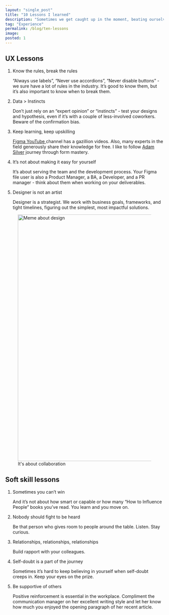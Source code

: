 ```yaml
---
layout: "single_post"
title: "10 Lessons I learned"
description: "Sometimes we get caught up in the moment, beating ourselves up because it feels like we are getting nowhere just because we are not where we want to be. As I reflected on my experiences over the last two years, I realized how much I’ve actually learned and grown."
tag: "Experience"
permalink: /blog/ten-lessons
image: 
posted: 1
---
```



<h2>UX Lessons</h2>
<ol class="bold-li">
<li>Know the rules, break the rules</li>
<p> “Always use labels”, “Never use accordions”, “Never disable buttons” - we sure have a lot of rules in the industry. It’s good to know them, but it’s also important to know when to break them.  </p>

<li>Data > Instincts</li>
<p> Don’t just rely on an “expert opinion” or “instincts” - test your designs and hypothesis, even if it’s with a couple of less-involved coworkers. Beware of the confirmation bias.  </p>

<li>Keep learning, keep upskilling</li>
<p> <a href="https://www.youtube.com/channel/UCQsVmhSa4X-G3lHlUtejzLA" target="_blank">Figma YouTube </a> channel has a gazillion videos. Also, many experts in the field generously share their knowledge for free. I like to follow <a href="https://adamsilver.io" target="_blank">Adam Silver</a> journey through form mastery.  </p>

<li>It’s not about making it easy for yourself</li>
<p> It’s about serving the team and the development process. Your Figma file user is also a Product Manager, a BA, a Developer, and a PR manager - think about them when working on your deliverables. </p>

<li>Designer is not an artist</li>
<p> Designer is a strategist. We work with business goals, frameworks, and tight timelines, figuring out the simplest, most impactful solutions. </p>
</ol>
<figure>
<img src="{{site.baseurl}}/assets/uploads/Lessons-learned/design-meme.webp" width= "780px" alt="Meme about design">
  <figcaption>It's about collaboration</figcaption>
</figure>

<h2>Soft skill lessons</h2>
<ol class="bold-li">
<li>Sometimes you can’t win</li>
<p> And it’s not about how smart or capable or how many “How to Influence People” books you’ve read. You learn and you move on.  </p>

<li>Nobody should fight to be heard</li>
<p> Be that person who gives room to people around the table. Listen. Stay curious.</p>

<li>Relationships, relationships, relationships</li>
<p> Build rapport with your colleagues.</p>

<li>Self-doubt is a part of the journey</li>
<p> Sometimes it’s hard to keep believing in yourself when self-doubt creeps in. Keep your eyes on the prize.</p>

<li>Be supportive of others</li>
<p class="last-step"> Positive reinforcement is essential in the workplace. Compliment the communication manager on her excellent writing style and let her know how much you enjoyed the opening paragraph of her recent article.</p>
</ol>

